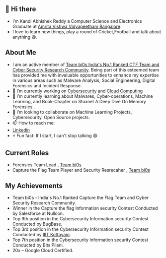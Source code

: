 ## 👋 Hi there
-  I’m Kandi Abhishek Reddy a Computer Science and Electronics Graduate at [Amrita Vishwa Vidyapeetham,Bangalore](https://www.amrita.edu/).
-  I love to learn new things, play a round of Cricket,Football and talk about anything 😄.
## About Me
- I am an active member of [Team bi0s  India's No.1 Ranked CTF Team and Cyber Security Research Community](https://bi0s.in/). Being part of this esteemed team has provided me with invaluable opportunities to enhance my expertise in various areas such as Malware Analysis, Social Engineering, Digital Forensics and Incident Response.
- 🔭  I’m currently working on [Cybersecurity](https://bi0sblr.in/) and [Cloud Computing](https://cloud.google.com/)
- 🌱 I’m currently learning about Malwares, Cyber-operations, Machine Learning, and Book-Chapter on Stuxnet A Deep Dive On Memory Forensics .
- 👯 I’m looking to collaborate on Machine Learning Projects, Cybersecurity, Open Source projects.
- 📫 How to reach me:
- [Linkedin](https://www.linkedin.com/in/kandiabhishek08/)
- ⚡ Fun fact: If I start, I can't stop talking 😄

## Current Roles  
- Forensics Team Lead , [Team bi0s](https://bi0s.in/)
- Capture the Flag Team Player and Security Resrecaher , [Team bi0s](https://bi0s.in/)

<!---
AbhishekKandi83/AbhishekKandi83 is a ✨ special ✨ repository because its `README.md` (this file) appears on your GitHub profile.
You can click the Preview link to take a look at your changes.
--->

## My Achievements
- Team bi0s - India's No.1 Ranked Capture the Flag Team and Cyber Security Research Community.
- Winner in the Capture the flag Information security Contest Conducted by Salesforce at Nullcon.
- Top 9th position in the Cybersecurity Information security Contest Conducted by BugBase.
- Top 3rd position in the Cybersecurity Information security Contest Conducted by [IIIT Kottayam](https://www.iiitkottayam.ac.in/#!/home).
- Top 7th position in the Cybersecurity Information security Contest Conducted by Bits Pilani.
- 20x – Google Cloud Certified. 
  


